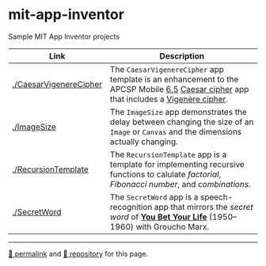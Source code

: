 # mit-app-inventor

Sample MIT App Inventor projects

| Link | Description |
| -- | -- |
[./CaesarVigenereCipher](./CaesarVigenereCipher) | The `CaesarVigenereCipher` app template is an enhancement to the APCSP Mobile [6.5](https://course.mobilecsp.org/mobilecsp/unit?unit=25&lesson=173) [Caesar cipher](https://en.wikipedia.org/wiki/Caesar_cipher) app that includes a [Vigenère cipher](https://en.wikipedia.org/wiki/Vigenère_cipher). |
[./ImageSize](./ImageSize) | The `ImageSize` app demonstrates the delay between changing the size of an `Image` or `Canvas` and the dimensions actually changing. |
[./RecursionTemplate](./RecursionTemplate) | The `RecursionTemplate` app is a template for implementing recursive functions to calulate *factorial*, *Fibonacci number*, and *combinations*. |
[./SecretWord](./SecretWord) | The `SecretWord` app is a speech-recognition app that mirrors the *secret word* of **[You Bet Your Life](https://en.wikipedia.org/wiki/You_Bet_Your_Life)** (1950&ndash;1960) with Groucho Marx. |

<hr>

[&#128279; permalink](https://psb-david-petty.github.io/mit-app-inventor/) and [&#128297; repository](https://github.com/psb-david-petty/mit-app-inventor/) for this page.
